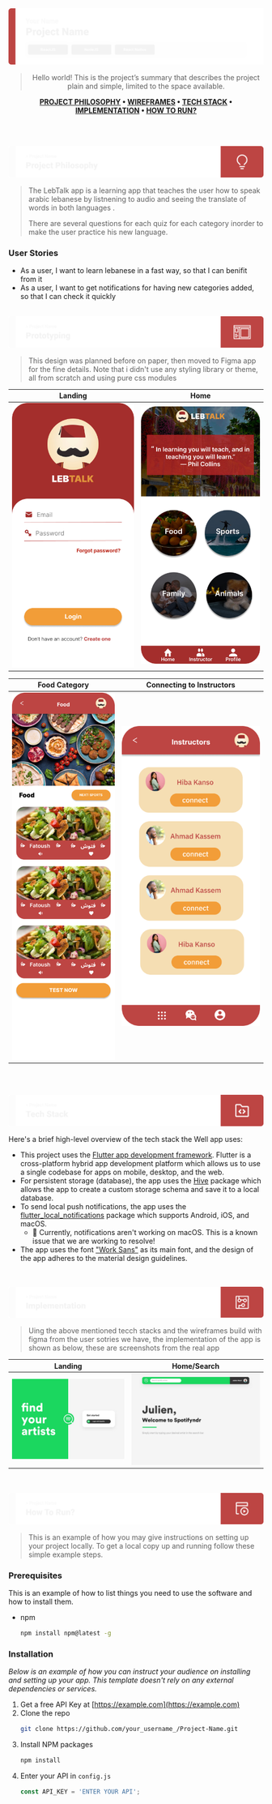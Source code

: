 <img src="./readme/title1.svg"/>

<div align="center">

> Hello world! This is the project’s summary that describes the project plain and simple, limited to the space available. 

**[PROJECT PHILOSOPHY](https://github.com/Fatima-Kabalan/LebTalk/tree/develop#-project-philosophy) • [WIREFRAMES](https://github.com/Fatima-Kabalan/LebTalk/tree/develop#-mockups) • [TECH STACK](https://github.com/Fatima-Kabalan/LebTalk/tree/develop#-tech-stack) • [IMPLEMENTATION](https://github.com/Fatima-Kabalan/LebTalk/tree/develop#-impplementation) • [HOW TO RUN?](https://github.com/Fatima-Kabalan/LebTalk/tree/develop#-how-to-run)**

</div>

<br><br>


<img src="./readme/title2.svg"/>

> The LebTalk app is a learning app that teaches the user how to speak arabic lebanese by listnening to audio and seeing the translate of words in both languages .
> 
> There are several questions for each quiz for each category inorder to make the user practice his new language.

### User Stories
- As a user, I want to learn lebanese in a fast way, so that I can benifit from it
- As a user, I want to get notifications for having new categories added, so that I can check it quickly 
<br><br>

<img src="./readme/title3.svg"/>

> This design was planned before on paper, then moved to Figma app for the fine details.
Note that i didn't use any styling library or theme, all from scratch and using pure css modules

| Landing  | Home  |
| -----------------| -----|
| ![Landing](https://github.com/Fatima-Kabalan/LebTalk/blob/develop/readme/figma/Signin.png) | ![Home](https://github.com/Fatima-Kabalan/LebTalk/blob/develop/readme/figma/Home.png) |

| Food Category  | Connecting to Instructors  |
| -----------------| -----|
| ![Artists results](https://github.com/Fatima-Kabalan/LebTalk/blob/develop/readme/figma/FoodPage.png) | ![Artist's Albums](https://github.com/Fatima-Kabalan/LebTalk/blob/develop/readme/figma/Instructors.png) |


<br><br>

<img src="./readme/title4.svg"/>

Here's a brief high-level overview of the tech stack the Well app uses:

- This project uses the [Flutter app development framework](https://flutter.dev/). Flutter is a cross-platform hybrid app development platform which allows us to use a single codebase for apps on mobile, desktop, and the web.
- For persistent storage (database), the app uses the [Hive](https://hivedb.dev/) package which allows the app to create a custom storage schema and save it to a local database.
- To send local push notifications, the app uses the [flutter_local_notifications](https://pub.dev/packages/flutter_local_notifications) package which supports Android, iOS, and macOS.
  - 🚨 Currently, notifications aren't working on macOS. This is a known issue that we are working to resolve!
- The app uses the font ["Work Sans"](https://fonts.google.com/specimen/Work+Sans) as its main font, and the design of the app adheres to the material design guidelines.



<br><br>
<img src="./readme/title5.svg"/>

> Uing the above mentioned tecch stacks and the wireframes build with figma from the user sotries we have, the implementation of the app is shown as below, these are screenshots from the real app

| Landing  | Home/Search  |
| -----------------| -----|
| ![Landing](https://github.com/julescript/spotifyndr/blob/master/demo/Landing_Page.jpg) | ![Home/Search](https://github.com/julescript/spotifyndr/blob/master/demo/Search_Page.jpg) |


<br><br>
<img src="./readme/title6.svg"/>


> This is an example of how you may give instructions on setting up your project locally.
To get a local copy up and running follow these simple example steps.

### Prerequisites

This is an example of how to list things you need to use the software and how to install them.
* npm
  ```sh
  npm install npm@latest -g
  ```

### Installation

_Below is an example of how you can instruct your audience on installing and setting up your app. This template doesn't rely on any external dependencies or services._

1. Get a free API Key at [https://example.com](https://example.com)
2. Clone the repo
   ```sh
   git clone https://github.com/your_username_/Project-Name.git
   ```
3. Install NPM packages
   ```sh
   npm install
   ```
4. Enter your API in `config.js`
   ```js
   const API_KEY = 'ENTER YOUR API';
   ```


